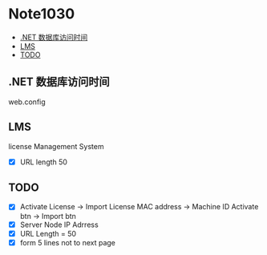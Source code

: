 # Note1030

<!-- MarkdownTOC -->

- [.NET 数据库访问时间](#net-数据库访问时间)
- [LMS](#lms)
- [TODO](#todo)

<!-- /MarkdownTOC -->

## .NET 数据库访问时间

web.config



## LMS

license Management System 

- [x] URL length 50

## TODO

- [x] Activate License -> Import License  MAC address -> Machine ID Activate btn -> Import btn
- [x] Server Node IP Adrress
- [x] URL Length = 50
- [x] form 5 lines not to next page
